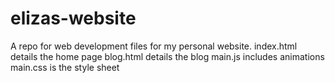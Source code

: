 # elizas-website
A repo for web development files for my personal website. 
index.html details the home page 
blog.html details the blog
main.js includes animations 
main.css is the style sheet 